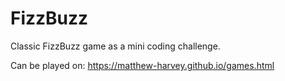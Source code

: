# FizzBuzz
Classic FizzBuzz game as a mini coding challenge.

Can be played on: https://matthew-harvey.github.io/games.html
